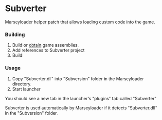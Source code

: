 # Subverter

Marseyloader helper patch that allows loading custom code into the game.

### Building

1. Build or [obtain](https://github.com/Subversionary/StationAssemblies) game assemblies.
2. Add references to Subverter project
3. Build

### Usage

1. Copy "Subverter.dll" into "Subversion" folder in the Marseyloader directory.
2. Start launcher

You should see a new tab in the launcher's "plugins" tab called "Subverter"

Subverter is used automatically by Marseyloader if it detects "Subverter.dll" in the "Subversion" folder.